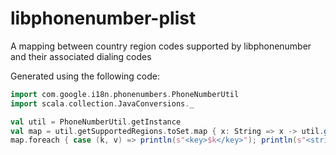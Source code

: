 # libphonenumber-plist
A mapping between country region codes supported by libphonenumber and their associated dialing codes

Generated using the following code:

```scala
import com.google.i18n.phonenumbers.PhoneNumberUtil
import scala.collection.JavaConversions._

val util = PhoneNumberUtil.getInstance
val map = util.getSupportedRegions.toSet.map { x: String => x -> util.getCountryCodeForRegion(x) }
map.foreach { case (k, v) => println(s"<key>$k</key>"); println(s"<string>$v</string>") }
```

